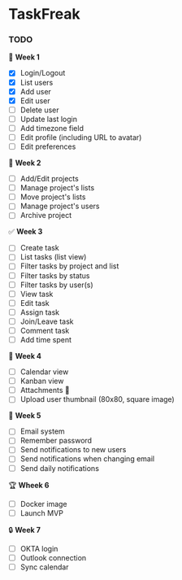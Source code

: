 # TaskFreak

### TODO

🤵 __Week 1__
* [x] Login/Logout
* [x] List users
* [x] Add user
* [x] Edit user
* [ ] Delete user
* [ ] Update last login
* [ ] Add timezone field
* [ ] Edit profile (including URL to avatar)
* [ ] Edit preferences

💼 __Week 2__
* [ ] Add/Edit projects
* [ ] Manage project's lists
* [ ] Move project's lists
* [ ] Manage project's users
* [ ] Archive project

✅ __Week 3__
* [ ] Create task
* [ ] List tasks (list view)
* [ ] Filter tasks by project and list
* [ ] Filter tasks by status
* [ ] Filter tasks by user(s)
* [ ] View task
* [ ] Edit task
* [ ] Assign task
* [ ] Join/Leave task
* [ ] Comment task
* [ ] Add time spent

📆 __Week 4__
* [ ] Calendar view
* [ ] Kanban view
* [ ] Attachments 📎
* [ ] Upload user thumbnail (80x80, square image)

💌 __Week 5__
* [ ] Email system
* [ ] Remember password
* [ ] Send notifications to new users
* [ ] Send notifications when changing email
* [ ] Send daily notifications

🏆 __Wheek 6__
* [ ] Docker image
* [ ] Launch MVP

🔒 __Week 7__
* [ ] OKTA login
* [ ] Outlook connection
* [ ] Sync calendar
